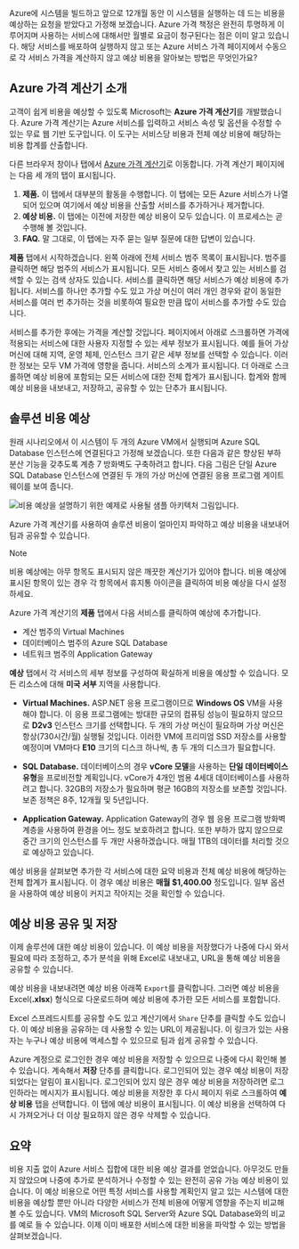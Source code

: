 Azure에 시스템을 빌드하고 앞으로 12개월 동안 이 시스템을 실행하는 데 드는 비용을 예상하는 요청을 받았다고 가정해 보겠습니다. Azure 가격 책정은 완전히 투명하게 이루어지며 사용하는 서비스에 대해서만 월별로 요금이 청구된다는 점은 이미 알고 있습니다. 해당 서비스를 배포하여 실행하지 않고 또는 Azure 서비스 가격 페이지에서 수동으로 각 서비스 가격을 계산하지 않고 예상 비용을 알아보는 방법은 무엇인가요? 

## <a name="introducing-the-azure-pricing-calculator"></a>Azure 가격 계산기 소개

고객이 쉽게 비용을 예상할 수 있도록 Microsoft는 **Azure 가격 계산기**를 개발했습니다. Azure 가격 계산기는 Azure 서비스를 입력하고 서비스 속성 및 옵션을 수정할 수 있는 무료 웹 기반 도구입니다. 이 도구는 서비스당 비용과 전체 예상 비용에 해당하는 비용 합계를 산출합니다.

다른 브라우저 창이나 탭에서 [Azure 가격 계산기](https://azure.microsoft.com/pricing/calculator/)로 이동합니다. 가격 계산기 페이지에는 다음 세 개의 탭이 표시됩니다.

1. **제품.** 이 탭에서 대부분의 활동을 수행합니다. 이 탭에는 모든 Azure 서비스가 나열되어 있으며 여기에서 예상 비용을 산출할 서비스를 추가하거나 제거합니다.
2. **예상 비용.** 이 탭에는 이전에 저장한 예상 비용이 모두 있습니다. 이 프로세스는 곧 수행해 볼 것입니다.
3. **FAQ.** 말 그대로, 이 탭에는 자주 묻는 일부 질문에 대한 답변이 있습니다.

**제품** 탭에서 시작하겠습니다. 왼쪽 아래에 전체 서비스 범주 목록이 표시됩니다. 범주를 클릭하면 해당 범주의 서비스가 표시됩니다. 모든 서비스 중에서 찾고 있는 서비스를 검색할 수 있는 검색 상자도 있습니다. 서비스를 클릭하면 해당 서비스가 예상 비용에 추가됩니다. 서비스를 하나만 추가할 수도 있고 가상 머신이 여러 개인 경우와 같이 동일한 서비스를 여러 번 추가하는 것을 비롯하여 필요한 만큼 많이 서비스를 추가할 수도 있습니다. 

서비스를 추가한 후에는 가격을 계산할 것입니다. 페이지에서 아래로 스크롤하면 가격에 적용되는 서비스에 대한 사용자 지정할 수 있는 세부 정보가 표시됩니다. 예를 들어 가상 머신에 대해 지역, 운영 체제, 인스턴스 크기 같은 세부 정보를 선택할 수 있습니다. 이러한 정보는 모두 VM 가격에 영향을 줍니다. 서비스의 소계가 표시됩니다. 더 아래로 스크롤하면 예상 비용에 포함되는 모든 서비스에 대한 전체 합계가 표시됩니다. 합계와 함께 예상 비용을 내보내고, 저장하고, 공유할 수 있는 단추가 표시됩니다.

## <a name="estimate-a-solution"></a>솔루션 비용 예상

원래 시나리오에서 이 시스템이 두 개의 Azure VM에서 실행되며 Azure SQL Database 인스턴스에 연결된다고 가정해 보겠습니다. 또한 다음과 같은 향상된 부하 분산 기능을 갖추도록 계층 7 방화벽도 구축하려고 합니다. 다음 그림은 단일 Azure SQL Database 인스턴스에 연결된 두 개의 가상 머신에 연결된 응용 프로그램 게이트웨이를 보여 줍니다.

![비용 예상을 설명하기 위한 예제로 사용될 샘플 아키텍처 그림입니다.](../media-drafts/2-estimate-costs-architecture.png)

Azure 가격 계산기를 사용하여 솔루션 비용이 얼마인지 파악하고 예상 비용을 내보내어 팀과 공유할 수 있습니다.

> [!NOTE]
> 비용 예상에는 아무 항목도 표시되지 않은 깨끗한 계산기가 있어야 합니다. 비용 예상에 표시된 항목이 있는 경우 각 항목에서 휴지통 아이콘을 클릭하여 비용 예상을 다시 설정하세요.

Azure 가격 계산기의 **제품** 탭에서 다음 서비스를 클릭하여 예상에 추가합니다.

- 계산 범주의 Virtual Machines
- 데이터베이스 범주의 Azure SQL Database
- 네트워크 범주의 Application Gateway

**예상** 탭에서 각 서비스의 세부 정보를 구성하여 확실하게 비용을 예상할 수 있습니다. 모든 리소스에 대해 **미국 서부** 지역을 사용합니다.

* **Virtual Machines.** ASP.NET 응용 프로그램이므로 **Windows OS** VM을 사용해야 합니다. 이 응용 프로그램에는 방대한 규모의 컴퓨팅 성능이 필요하지 않으므로 **D2v3** 인스턴스 크기를 선택합니다. 두 개의 가상 머신이 필요하며 가상 머신은 항상(730시간/월) 실행될 것입니다. 이러한 VM에 프리미엄 SSD 저장소를 사용할 예정이며 VM마다 **E10** 크기의 디스크 하나씩, 총 두 개의 디스크가 필요합니다. 

* **SQL Database.** 데이터베이스의 경우 **vCore 모델**을 사용하는 **단일 데이터베이스 유형**을 프로비전할 계획입니다. vCore가 4개인 범용 4세대 데이터베이스를 사용하려고 합니다. 32GB의 저장소가 필요하며 평균 16GB의 저장소를 보존할 것입니다. 보존 정책은 8주, 12개월 및 5년입니다. 

* **Application Gateway.** Application Gateway의 경우 웹 응용 프로그램 방화벽 계층을 사용하여 환경을 어느 정도 보호하려고 합니다. 또한 부하가 많지 않으므로 중간 크기의 인스턴스를 두 개만 사용하겠습니다. 매월 1TB의 데이터를 처리할 것으로 예상하고 있습니다.

예상 비용을 살펴보면 추가한 각 서비스에 대한 요약 비용과 전체 예상 비용에 해당하는 전체 합계가 표시됩니다. 이 경우 예상 비용은 **매월 $1,400.00** 정도입니다. 일부 옵션을 사용하여 예상 비용이 커지고 작아지는 것을 확인할 수 있습니다.

## <a name="share-and-save-your-estimate"></a>예상 비용 공유 및 저장

이제 솔루션에 대한 예상 비용이 있습니다. 이 예상 비용을 저장했다가 나중에 다시 와서 필요에 따라 조정하고, 추가 분석을 위해 Excel로 내보내고, URL을 통해 예상 비용을 공유할 수 있습니다. 

예상 비용을 내보내려면 예상 비용 아래쪽 `Export`를 클릭합니다. 그러면 예상 비용을 Excel(**.xlsx**) 형식으로 다운로드하며 예상 비용에 추가한 모든 서비스를 포함합니다.

Excel 스프레드시트를 공유할 수도 있고 계산기에서 `Share` 단추를 클릭할 수도 있습니다. 이 예상 비용을 공유하는 데 사용할 수 있는 URL이 제공됩니다. 이 링크가 있는 사용자는 누구나 예상 비용에 액세스할 수 있으므로 팀과 쉽게 공유할 수 있습니다.

Azure 계정으로 로그인한 경우 예상 비용을 저장할 수 있으므로 나중에 다시 확인해 볼 수 있습니다. 계속해서 **저장** 단추를 클릭합니다. 로그인되어 있는 경우 예상 비용이 저장되었다는 알림이 표시됩니다. 로그인되어 있지 않은 경우 예상 비용을 저장하려면 로그인하라는 메시지가 표시됩니다. 예상 비용을 저장한 후 다시 페이지 위로 스크롤하여 **예상 비용** 탭을 선택합니다. 이 탭에 예상 비용이 표시됩니다. 이 예상 비용을 선택하여 다시 가져오거나 더 이상 필요하지 않은 경우 삭제할 수 있습니다.

## <a name="summary"></a>요약

비용 지출 없이 Azure 서비스 집합에 대한 비용 예상 결과를 얻었습니다. 아무것도 만들지 않았으며 나중에 추가로 분석하거나 수정할 수 있는 완전히 공유 가능 예상 비용이 있습니다. 이 예상 비용으로 어떤 특정 서비스를 사용할 계획인지 알고 있는 시스템에 대한 비용을 예상할 뿐만 아니라 다양한 서비스가 전체 비용에 어떻게 영향을 주는지 비교해 볼 수도 있습니다. VM의 Microsoft SQL Server와 Azure SQL Database와의 비교를 예로 들 수 있습니다. 이제 이미 배포한 서비스에 대한 비용을 파악할 수 있는 방법을 살펴보겠습니다.